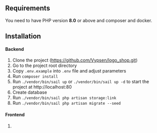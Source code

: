 ## Requirements
You need to have PHP version **8.0** or above and composer and docker.

## Installation

#### Backend
1. Clone the project (https://github.com/Vypsen/logo_shop.git)
2. Go to the project root directory
3. Copy `.env.example` into `.env` file and adjust parameters
4. Run `composer install` 
5. Run `./vendor/bin/sail up` or `./vendor/bin/sail up -d` to start the project at http://localhost:80
6. Create database
7. Run `./vendor/bin/sail php artisan storage:link`
8. Run `./vendor/bin/sail php artisan migrate --seed`


#### Frontend
1. 

